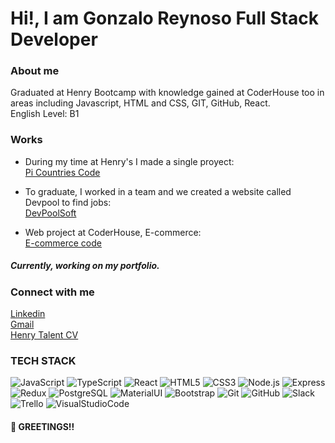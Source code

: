 #  Hi!, I am Gonzalo Reynoso Full Stack Developer  

### About me
Graduated at Henry Bootcamp with knowledge gained at CoderHouse too in areas including Javascript, HTML and CSS, GIT, GitHub, React.<br>
English Level: B1


### Works
* During my time at Henry's I made a single proyect: <br>
[Pi Countries Code](https://github.com/gonreynoso/Pi-Countries)<br>

* To graduate, I worked in a team and we created a website called Devpool to find jobs: <br>
[DevPoolSoft](https://github.com/JuanQuintero1511/DevPoolSoft)<br>

* Web project at CoderHouse, E-commerce: <br>
[E-commerce code](https://github.com/gonreynoso/CoderHouseReactReynoso)<br>

##### Currently, working on my portfolio.
 
### Connect with me
[Linkedin](www.linkedin.com/in/gonzalo-reynoso-239531127) <br>
[Gmail](mailto:gonzalo.reynoso9@gmail.com)<br>
[Henry Talent CV](https://www.talent.soyhenry.com/candidate/13478?hl=es)<br>

### TECH STACK
![JavaScript](https://img.icons8.com/color/48/000000/javascript.png)
![TypeScript](https://img.icons8.com/color/48/000000/typescript.png)
![React](https://img.icons8.com/color/48/000000/react-native.png)
![HTML5](https://img.icons8.com/color/48/000000/html-5.png)
![CSS3](https://img.icons8.com/color/48/000000/css3.png)
![Node.js](https://img.icons8.com/color/48/000000/nodejs.png)
![Express](https://img.icons8.com/color/48/000000/express.png)
![Redux](https://img.icons8.com/color/48/000000/redux.png)
![PostgreSQL](https://img.icons8.com/color/48/000000/postgreesql.png)
![MaterialUI](https://img.icons8.com/color/48/000000/material-ui.png)
![Bootstrap](https://img.icons8.com/color/48/000000/bootstrap.png)
![Git](https://img.icons8.com/color/48/000000/git.png)
![GitHub](https://img.icons8.com/fluent/48/000000/github.png)
![Slack](https://img.icons8.com/color/48/000000/slack-new.png)
![Trello](https://img.icons8.com/color/48/000000/trello.png)
![VisualStudioCode](https://img.icons8.com/color/48/000000/visual-studio-code-2019.png)


#### 👋 GREETINGS!! 
